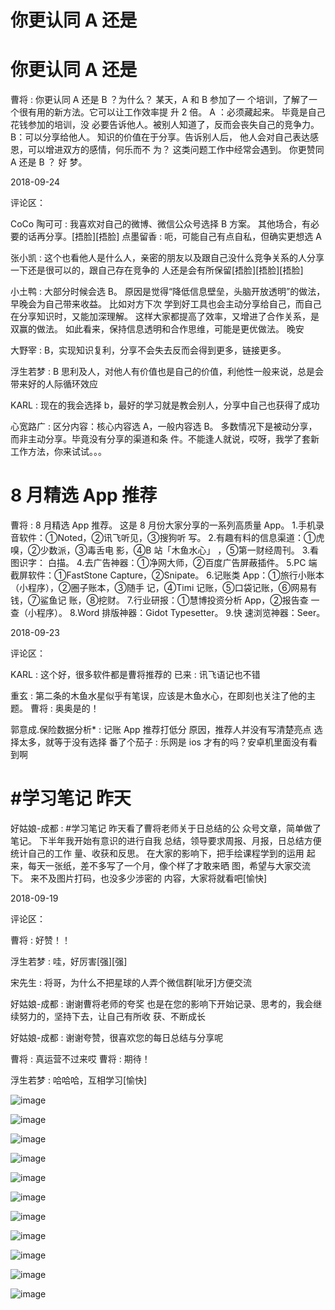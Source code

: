 # 你更认同 A 还是

# 你更认同 A 还是

曹将 : 你更认同 A 还是 B ？为什么？ 某天，A 和 B 参加了一 个培训，了解了一个很有用的新方法。它可以让工作效率提 升 2 倍。 A ：必须藏起来。 毕竟是自己花钱参加的培训，没 必要告诉他人。被别人知道了，反而会丧失自己的竞争力。 B：可以分享给他人。 知识的价值在于分享。告诉别人后， 他人会对自己表达感恩，可以增进双方的感情，何乐而不 为？ 这类问题工作中经常会遇到。 你更赞同 A 还是 B ？ 好 梦。

2018-09-24

评论区：

CoCo 陶可可 : 我喜欢对自己的微博、微信公众号选择 B 方案。 其他场合，有必要的话再分享。[捂脸][捂脸] 点墨留香 : 呃，可能自己有点自私，但确实更想选 A

张小凯 : 这个也看他人是什么人，亲密的朋友以及跟自己没什么竞争关系的人分享一下还是很可以的，跟自己存在竞争的 人还是会有所保留[捂脸][捂脸][捂脸]

小土鸭 : 大部分时候会选 B。 原因是觉得“降低信息壁垒，头脑开放透明”的做法，早晚会为自己带来收益。 比如对方下次 学到好工具也会主动分享给自己，而自己在分享知识时，又能加深理解。 这样大家都提高了效率，又增进了合作关系，是 双赢的做法。 如此看来，保持信息透明和合作思维，可能是更优做法。 晚安

大野宰 : B，实现知识复利，分享不会失去反而会得到更多，链接更多。

浮生若梦 : B 思利及人，对他人有价值也是自己的价值，利他性一般来说，总是会带来好的人际循环效应

KARL : 现在的我会选择 b，最好的学习就是教会别人，分享中自己也获得了成功

心宽路广 : 区分内容：核心内容选 A，一般内容选 B。 多数情况下是被动分享，而非主动分享。毕竟没有分享的渠道和条 件。不能逢人就说，哎呀，我学了套新工作方法，你来试试。。。

# 8 月精选 App 推荐

曹将 : 8 月精选 App 推荐。 这是 8 月份大家分享的一系列高质量 App。 1.手机录音软件：①Noted，②讯飞听见，③搜狗听 写。 2.有趣有料的信息渠道：①虎嗅，②少数派，③毒舌电 影，④B 站「木鱼水心」 ，⑤第一财经周刊。 3.看图识字： 白描。 4.去广告神器：①净网大师，②百度广告屏蔽插件。 5.PC 端截屏软件：①FastStone Capture，②Snipate。 6.记账类 App：①旅行小账本（小程序），②圈子账本，③随手 记，④Timi 记账，⑤口袋记账，⑥网易有钱，⑦鲨鱼记 账，⑧挖财。 7.行业研报：①慧博投资分析 App，②报告查 一查（小程序）。 8.Word 排版神器：Gidot Typesetter。 9.快 速浏览神器：Seer。

2018-09-23

评论区：

KARL : 这个好，很多软件都是曹将推荐的 已来 : 讯飞语记也不错

重玄 : 第二条的木鱼水星似乎有笔误，应该是木鱼水心，在即刻也关注了他的主题。 曹将 : 奥奥是的！

郭意成.保险数据分析* : 记账 App 推荐打低分 原因，推荐人并没有写清楚亮点 选择太多，就等于没有选择 番了个茄子 : 乐网是 ios 才有的吗？安卓机里面没有看到啊

# #学习笔记 昨天

好姑娘-成都 : #学习笔记 昨天看了曹将老师关于日总结的公 众号文章，简单做了笔记。 下半年我开始有意识的进行自我 总结，领导要求周报、月报，日总结方便统计自己的工作 量、收获和反思。 在大家的影响下，把手绘课程学到的运用 起来，每天一张纸，差不多写了一个月，像个样了才敢来晒 图，希望与大家交流下。 来不及图片打码，也没多少涉密的 内容，大家将就看吧[愉快]

2018-09-19

评论区：

曹将 : 好赞！！

浮生若梦 : 哇，好厉害[强][强]

宋先生 : 将哥，为什么不把星球的人弄个微信群[呲牙]方便交流

好姑娘-成都 : 谢谢曹将老师的夸奖 也是在您的影响下开始记录、思考的，我会继续努力的，坚持下去，让自己有所收 获、不断成长

好姑娘-成都 : 谢谢夸赞，很喜欢您的每日总结与分享呢

曹将 : 真运营不过来哎 曹将 : 期待！

浮生若梦 : 哈哈哈，互相学习[愉快]

![image](img/Image_057.png)

![image](img/Image_058.png)

![image](img/Image_059.png)

![image](img/Image_060.png)

![image](img/Image_061.png)

![image](img/Image_062.png)

![image](img/Image_063.png)

![image](img/Image_064.png)

![image](img/Image_065.png)

![image](img/Image_066.png)

![image](img/Image_067.png)